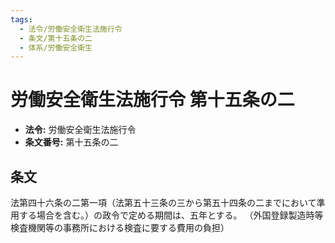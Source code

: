 ```yaml
---
tags:
  - 法令/労働安全衛生法施行令
  - 条文/第十五条の二
  - 体系/労働安全衛生
---
```

# 労働安全衛生法施行令 第十五条の二

- **法令:** 労働安全衛生法施行令
- **条文番号:** 第十五条の二

## 条文
法第四十六条の二第一項（法第五十三条の三から第五十四条の二までにおいて準用する場合を含む。）の政令で定める期間は、五年とする。
（外国登録製造時等検査機関等の事務所における検査に要する費用の負担）

